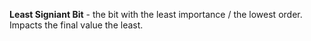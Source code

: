 **Least Signiant Bit** - the bit with the least importance / the lowest order. Impacts the final value the least.